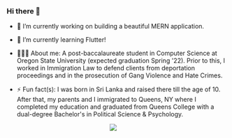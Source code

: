 ### Hi there 👋

<!--
**aTamarsh/aTamarsh** is a ✨ _special_ ✨ repository because its `README.md` (this file) appears on your GitHub profile.

Here are some ideas to get you started:

- 🔭 I’m currently working on ...
- 🌱 I’m currently learning ...
- 👯 I’m looking to collaborate on ...
- 🤔 I’m looking for help with ...
- 💬 Ask me about ...
- 📫 How to reach me: ...
- 😄 Pronouns: ...
- ⚡ Fun fact: ...
-->

- 🔭 I’m currently working on building a beautiful MERN application.

- 🌱 I’m currently learning Flutter!

- 🧔🏾‍♂️ About me: A post-baccalaureate student in Computer Science at Oregon State University (expected graduation Spring '22).  Prior to this, I worked in Immigration Law to defend clients from deportation proceedings and in the prosecution of Gang Violence and Hate Crimes.

- ⚡ Fun fact(s): I was born in Sri Lanka and raised there till the age of 10.  After that, my parents and I immigrated to Queens, NY where I completed my education and graduated from Queens College with a dual-degree Bachelor's in Political Science & Psychology.
  
<p align="center">
  <a href="mailto:<abeysekera.tamarsh@gmail.com>?subject=Came%20from%20Github"><img src="https://img.shields.io/badge/gmail-%23D14836.svg?&style=for-the-badge&logo=gmail&logoColor=white" /></a>&nbsp;&nbsp;&nbsp;&nbsp;
<p>

